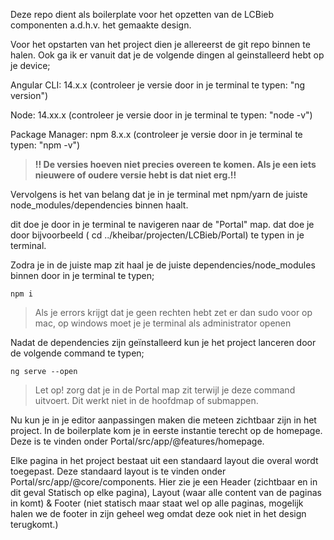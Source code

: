 Deze repo dient als boilerplate voor het opzetten van de LCBieb componenten a.d.h.v. het gemaakte design.

Voor het opstarten van het project dien je allereerst de git repo binnen te halen.
Ook ga ik er vanuit dat je de volgende dingen al geinstalleerd hebt op je device;

Angular CLI: 14.x.x (controleer je versie door in je terminal te typen: "ng version")

Node: 14.xx.x (controleer je versie door in je terminal te typen: "node -v")

Package Manager: npm 8.x.x (controleer je versie door in je terminal te typen: "npm -v")


> **!! De versies hoeven niet precies overeen te komen. Als je een iets nieuwere of oudere versie hebt is dat niet erg.!!**

Vervolgens is het van belang dat je in je terminal met npm/yarn de juiste node_modules/dependencies binnen haalt.

dit doe je door in je terminal te navigeren naar de "Portal" map. dat doe je door bijvoorbeeld ( cd ../kheibar/projecten/LCBieb/Portal) te typen in je terminal.

Zodra je in de juiste map zit haal je de juiste dependencies/node_modules binnen door in je terminal te typen;

`npm i`

> Als je errors krijgt dat je geen rechten hebt zet er dan sudo voor op mac, op windows moet je je terminal als administrator openen

Nadat de dependencies zijn geïnstalleerd kun je het project lanceren door de volgende command te typen; 

`ng serve --open`

> Let op! zorg dat je in de Portal map zit terwijl je deze command uitvoert. Dit werkt niet in de hoofdmap of submappen.

Nu kun je in je editor aanpassingen maken die meteen zichtbaar zijn in het project. In de boilerplate kom je in eerste instantie terecht op de homepage. Deze is te vinden onder Portal/src/app/@features/homepage.

Elke pagina in het project bestaat uit een standaard layout die overal wordt toegepast. Deze standaard layout is te vinden onder Portal/src/app/@core/components. Hier zie je een Header (zichtbaar en in dit geval Statisch op elke pagina), Layout (waar alle content van de paginas in komt) & Footer (niet statisch maar staat wel op alle paginas, mogelijk halen we de footer in zijn geheel weg omdat deze ook niet in het design terugkomt.)


